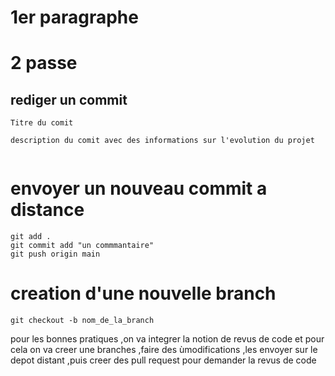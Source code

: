 # 1er paragraphe 
# 2 passe 
## rediger un commit
```
Titre du comit

description du comit avec des informations sur l'evolution du projet


```
# envoyer un nouveau commit a distance 
```
git add .
git commit add "un commmantaire"
git push origin main
```

# creation d'une nouvelle branch
```
git checkout -b nom_de_la_branch

```
pour les bonnes pratiques ,on va integrer la  notion de revus de code et pour cela on va creer une branches ,faire des ùmodifications ,les envoyer sur le depot distant ,puis creer des pull request pour demander la revus de code 
